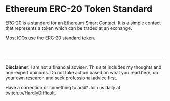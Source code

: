 # Ethereum ERC-20 Token Standard

ERC-20 is a standard for an Ethereum Smart Contact.  It is a simple contact that represents a token which can be traded at an exchange.

Most ICOs use the ERC-20 standard token.







<br><br><hr>  **Disclaimer**: I am not a financial adviser.  This site includes my thoughts and non-expert opinions.  Do not take action based on what you read here; do your own research and seek professional advice first.

Have a correction or something to add?  Join us daily at [twitch.tv/HardlyDifficult](http://twitch.tv/HardlyDifficult).